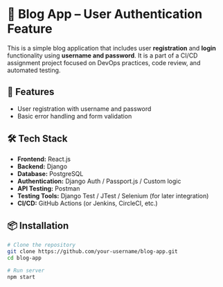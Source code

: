 # 📝 Blog App – User Authentication Feature

This is a simple blog application that includes user **registration** and **login** functionality using **username and password**. It is a part of a CI/CD assignment project focused on DevOps practices, code review, and automated testing.

## 🔐 Features

- User registration with username and password
- Basic error handling and form validation

## 🛠️ Tech Stack

- **Frontend:** React.js 
- **Backend:** Django
- **Database:** PostgreSQL 
- **Authentication:** Django Auth / Passport.js / Custom logic
- **API Testing:** Postman
- **Testing Tools:** Django Test / JTest / Selenium (for later integration)
- **CI/CD:** GitHub Actions (or Jenkins, CircleCI, etc.)

## 📦 Installation

```bash
# Clone the repository
git clone https://github.com/your-username/blog-app.git
cd blog-app

# Run server
npm start
